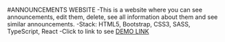 #ANNOUNCEMENTS WEBSITE
-This is a website where you can see announcements, edit them, delete, see all information about them and see similar announcements.
-Stack: HTML5, Bootstrap, CSS3, SASS, TypeScript, React
-Click to link to see [DEMO LINK](https://karolina-nad.github.io/test_task/)
